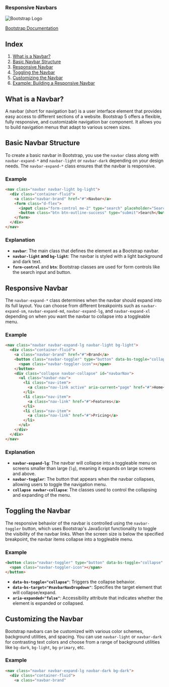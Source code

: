 ### Responsive Navbars

![Bootstrap Logo](https://upload.wikimedia.org/wikipedia/commons/b/b2/Bootstrap_logo.svg)

[Bootstrap Documentation](https://getbootstrap.com/)

## Index
1. [What is a Navbar?](#what-is-a-navbar)
2. [Basic Navbar Structure](#basic-navbar-structure)
3. [Responsive Navbar](#responsive-navbar)
4. [Toggling the Navbar](#toggling-the-navbar)
5. [Customizing the Navbar](#customizing-the-navbar)
6. [Example: Building a Responsive Navbar](#example-building-a-responsive-navbar)

## What is a Navbar?

A navbar (short for navigation bar) is a user interface element that provides easy access to different sections of a website. Bootstrap 5 offers a flexible, fully responsive, and customizable navigation bar component. It allows you to build navigation menus that adapt to various screen sizes.

## Basic Navbar Structure

To create a basic navbar in Bootstrap, you use the `navbar` class along with `navbar-expand-*` and `navbar-light` or `navbar-dark` depending on your design needs. The `navbar-expand-*` class ensures that the navbar is responsive.

### Example

```html
<nav class="navbar navbar-light bg-light">
  <div class="container-fluid">
    <a class="navbar-brand" href="#">Navbar</a>
    <form class="d-flex">
      <input class="form-control me-2" type="search" placeholder="Search" aria-label="Search">
      <button class="btn btn-outline-success" type="submit">Search</button>
    </form>
  </div>
</nav>
```

### Explanation

- **`navbar`**: The main class that defines the element as a Bootstrap navbar.
- **`navbar-light` and `bg-light`**: The navbar is styled with a light background and dark text.
- **`form-control`** and **`btn`**: Bootstrap classes are used for form controls like the search input and button.

## Responsive Navbar

The `navbar-expand-*` class determines when the navbar should expand into its full layout. You can choose from different breakpoints such as `navbar-expand-sm`, `navbar-expand-md`, `navbar-expand-lg`, and `navbar-expand-xl` depending on when you want the navbar to collapse into a toggleable menu.

### Example

```html
<nav class="navbar navbar-expand-lg navbar-light bg-light">
  <div class="container-fluid">
    <a class="navbar-brand" href="#">Brand</a>
    <button class="navbar-toggler" type="button" data-bs-toggle="collapse" data-bs-target="#navbarNav" aria-controls="navbarNav" aria-expanded="false" aria-label="Toggle navigation">
      <span class="navbar-toggler-icon"></span>
    </button>
    <div class="collapse navbar-collapse" id="navbarNav">
      <ul class="navbar-nav">
        <li class="nav-item">
          <a class="nav-link active" aria-current="page" href="#">Home</a>
        </li>
        <li class="nav-item">
          <a class="nav-link" href="#">Features</a>
        </li>
        <li class="nav-item">
          <a class="nav-link" href="#">Pricing</a>
        </li>
      </ul>
    </div>
  </div>
</nav>
```

### Explanation

- **`navbar-expand-lg`**: The navbar will collapse into a toggleable menu on screens smaller than large (`lg`), meaning it expands on large screens and above.
- **`navbar-toggler`**: The button that appears when the navbar collapses, allowing users to toggle the navigation menu.
- **`collapse navbar-collapse`**: The classes used to control the collapsing and expanding of the menu.

## Toggling the Navbar

The responsive behavior of the navbar is controlled using the `navbar-toggler` button, which uses Bootstrap's JavaScript functionality to toggle the visibility of the navbar links. When the screen size is below the specified breakpoint, the navbar items collapse into a toggleable menu.

### Example

```html
<button class="navbar-toggler" type="button" data-bs-toggle="collapse" data-bs-target="#navbarNavDropdown" aria-controls="navbarNavDropdown" aria-expanded="false" aria-label="Toggle navigation">
  <span class="navbar-toggler-icon"></span>
</button>
```

- **`data-bs-toggle="collapse"`**: Triggers the collapse behavior.
- **`data-bs-target="#navbarNavDropdown"`**: Specifies the target element that will collapse/expand.
- **`aria-expanded="false"`**: Accessibility attribute that indicates whether the element is expanded or collapsed.

## Customizing the Navbar

Bootstrap navbars can be customized with various color schemes, background utilities, and spacing. You can use `navbar-light` or `navbar-dark` for contrasting text colors and choose from a range of background utilities like `bg-dark`, `bg-light`, `bg-primary`, etc.

### Example

```html
<nav class="navbar navbar-expand-lg navbar-dark bg-dark">
  <div class="container-fluid">
    <a class="navbar-brand"